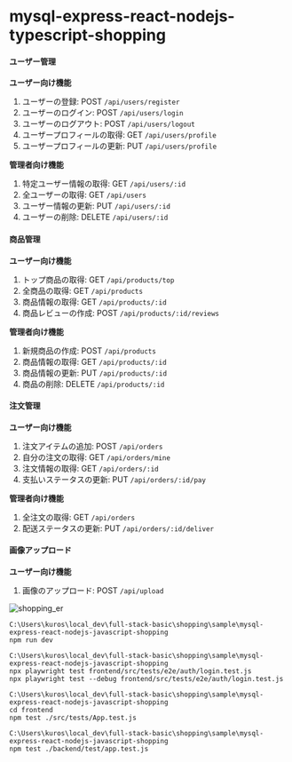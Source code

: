 # mysql-express-react-nodejs-typescript-shopping


#### ユーザー管理

**ユーザー向け機能**

1. ユーザーの登録: POST `/api/users/register`
2. ユーザーのログイン: POST `/api/users/login`
3. ユーザーのログアウト: POST `/api/users/logout`
4. ユーザープロフィールの取得: GET `/api/users/profile`
5. ユーザープロフィールの更新: PUT `/api/users/profile`

**管理者向け機能**

1. 特定ユーザー情報の取得: GET `/api/users/:id`
2. 全ユーザーの取得: GET `/api/users`
3. ユーザー情報の更新: PUT `/api/users/:id`
4. ユーザーの削除: DELETE `/api/users/:id`

#### 商品管理

**ユーザー向け機能**

1. トップ商品の取得: GET `/api/products/top`
2. 全商品の取得: GET `/api/products`
3. 商品情報の取得: GET `/api/products/:id`
4. 商品レビューの作成: POST `/api/products/:id/reviews`

**管理者向け機能**

1. 新規商品の作成: POST `/api/products`
2. 商品情報の取得: GET `/api/products/:id`
3. 商品情報の更新: PUT `/api/products/:id`
4. 商品の削除: DELETE `/api/products/:id`

#### 注文管理

**ユーザー向け機能**

1. 注文アイテムの追加: POST `/api/orders`
2. 自分の注文の取得: GET `/api/orders/mine`
3. 注文情報の取得: GET `/api/orders/:id`
4. 支払いステータスの更新: PUT `/api/orders/:id/pay`

**管理者向け機能**

1. 全注文の取得: GET `/api/orders`
2. 配送ステータスの更新: PUT `/api/orders/:id/deliver`

#### 画像アップロード

**ユーザー向け機能**

1. 画像のアップロード: POST `/api/upload`

![shopping_er](https://github.com/kurosawa-kuro/mysql-express-react-nodejs-javascript-shopping/assets/15902862/e1fbbe66-d42d-470b-9862-6b42d8eab6aa)

```
C:\Users\kuros\local_dev\full-stack-basic\shopping\sample\mysql-express-react-nodejs-javascript-shopping
npm run dev
```

```
C:\Users\kuros\local_dev\full-stack-basic\shopping\sample\mysql-express-react-nodejs-javascript-shopping
npx playwright test frontend/src/tests/e2e/auth/login.test.js
npx playwright test --debug frontend/src/tests/e2e/auth/login.test.js
```

```
C:\Users\kuros\local_dev\full-stack-basic\shopping\sample\mysql-express-react-nodejs-javascript-shopping
cd frontend
npm test ./src/tests/App.test.js
```

```
C:\Users\kuros\local_dev\full-stack-basic\shopping\sample\mysql-express-react-nodejs-javascript-shopping
npm test ./backend/test/app.test.js
```
